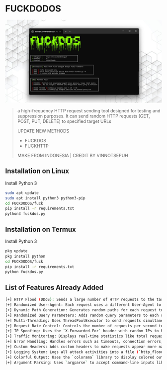 # FUCKDODOS

![Screenshot_1](https://github.com/ddosvvi/FUCKDODOS/blob/main/FUCKDODOS.png)

> a high-frequency HTTP request sending tool designed for testing and suppression purposes. It can send random HTTP requests (GET, POST, PUT, DELETE) to specified target URLs
>
> UPDATE NEW METHODS
> - FUCKDOS
> - FUCKHTTP
>
> MAKE FROM INDONESIA | CREDIT BY VINNOTSEPUH


## Installation on Linux 

Install Python 3

```bash
sudo apt update
sudo apt install python3 python3-pip
cd FUCKDODOS/fuck
pip install -r requirements.txt
python3 fuckdos.py
```

## Installation on Termux

Install Python 3

```bash
pkg update
pkg install python
cd FUCKDODOS/fuck
pip install -r requirements.txt
python fuckdos.py
```

## List of Features Already Added
```bash
[+] HTTP Flood (DDoS): Sends a large number of HTTP requests to the target to overwhelm the server.
[+] Randomized User-Agent: Each request uses a different User-Agent to mimic traffic from various devices.
[+] Dynamic Path Generation: Generates random paths for each request to make detection harder.
[+] Randomized Query Parameters: Adds random query parameters to each request.
[+] Multi-Threading: Uses ThreadPoolExecutor to send requests simultaneously with adjustable thread count.
[+] Request Rate Control: Controls the number of requests per second to avoid being blocked by firewalls or security systems.
[+] IP Spoofing: Uses the `X-Forwarded-For` header with random IPs to hide the original identity.
[+] Traffic Monitoring: Displays real-time statistics like total requests and requests per second.
[+] Error Handling: Handles errors such as timeouts, connection errors, and invalid URLs more effectively.
[+] Custom Headers: Adds custom headers to make requests appear more natural.
[+] Logging System: Logs all attack activities into a file (`http_flood.log`) for further analysis.
[+] Colorful Output: Uses the `colorama` library to display colored output in the terminal.
[+] Argument Parsing: Uses `argparse` to accept command-line inputs like target URLs, thread count, and request rate.
```
